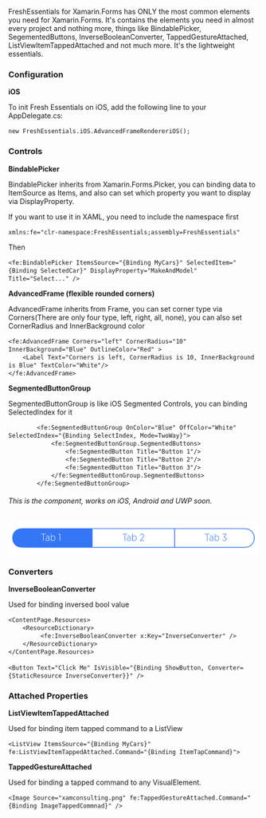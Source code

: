 FreshEssentials for Xamarin.Forms has ONLY the most common elements you need for Xamarin.Forms. It's contains the elements you need in almost every project and nothing more, things like BindablePicker, SegementedButtons, InverseBooleanConverter, TappedGestureAttached, ListViewItemTappedAttached and not much more. It's the lightweight essentials. 

### Configuration
**iOS**

To init Fresh Essentials on iOS, add the following line to your AppDelegate.cs:

	new FreshEssentials.iOS.AdvancedFrameRendereriOS();

### Controls
**BindablePicker**

BindablePicker inherits from Xamarin.Forms.Picker, you can binding data to ItemSource as Items, and also can set which property you want to display via DisplayProperty. 

If you want to use it in XAML, you need to include the namespace first 

	xmlns:fe="clr-namespace:FreshEssentials;assembly=FreshEssentials"
	
Then 

	<fe:BindablePicker ItemsSource="{Binding MyCars}" SelectedItem="{Binding SelectedCar}" DisplayProperty="MakeAndModel" Title="Select..." />

**AdvancedFrame (flexible rounded corners)**

AdvancedFrame inherits from Frame, you can set corner type via Corners(There are only four type, left, right, all, none), you can also set CornerRadius and InnerBackground color 

	<fe:AdvancedFrame Corners="left" CornerRadius="10" InnerBackground="Blue" OutlineColor="Red" >
		<Label Text="Corners is left, CornerRadius is 10, InnerBackground is Blue" TextColor="White"/>
	</fe:AdvancedFrame>
	
**SegmentedButtonGroup**

SegmentedButtonGroup is like iOS Segmented Controls, you can binding SelectedIndex for it

    		<fe:SegmentedButtonGroup OnColor="Blue" OffColor="White" SelectedIndex="{Binding SelectIndex, Mode=TwoWay}">
    			<fe:SegmentedButtonGroup.SegmentedButtons>
    				<fe:SegmentedButton Title="Button 1"/>
    				<fe:SegmentedButton Title="Button 2"/>
    				<fe:SegmentedButton Title="Button 3"/>
    			</fe:SegmentedButtonGroup.SegmentedButtons>
    		</fe:SegmentedButtonGroup>

###### This is the component, works on iOS, Android and UWP soon.
![](https://raw.githubusercontent.com/XAM-Consulting/FreshEssentialsSample/master/SegmentedButtonGroupiOS.png)

### Converters

**InverseBooleanConverter**

Used for binding inversed bool value 

	<ContentPage.Resources>
		<ResourceDictionary>
			 <fe:InverseBooleanConverter x:Key="InverseConverter" />
		</ResourceDictionary>
	</ContentPage.Resources>

	<Button Text="Click Me" IsVisible="{Binding ShowButton, Converter={StaticResource InverseConverter}}" />
	
### Attached Properties

**ListViewItemTappedAttached**

Used for binding item tapped command to a ListView

	<ListView ItemsSource="{Binding MyCars}" fe:ListViewItemTappedAttached.Command="{Binding ItemTapCommand}">
	
**TappedGestureAttached**

Used for binding a tapped command to any VisualElement.

	<Image Source="xamconsulting.png" fe:TappedGestureAttached.Command="{Binding ImageTappedCommnad}" />
